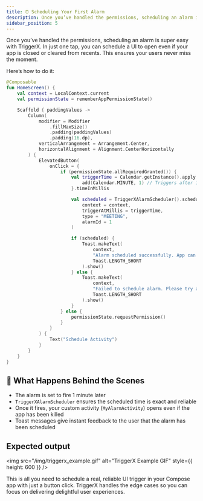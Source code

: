 ```yaml
---
title: ⏰ Scheduling Your First Alarm
description: Once you’ve handled the permissions, scheduling an alarm is super easy with TriggerX.
sidebar_position: 5
---
```


Once you’ve handled the permissions, scheduling an alarm is super easy with TriggerX. In just one
tap, you can schedule a UI to open even if your app is closed or cleared from recents. This ensures
your users never miss the moment.

Here’s how to do it:

```kotlin
@Composable
fun HomeScreen() {
    val context = LocalContext.current
    val permissionState = rememberAppPermissionState()

    Scaffold { paddingValues ->
        Column(
            modifier = Modifier
                .fillMaxSize()
                .padding(paddingValues)
                .padding(16.dp),
            verticalArrangement = Arrangement.Center,
            horizontalAlignment = Alignment.CenterHorizontally
        ) {
            ElevatedButton(
                onClick = {
                    if (permissionState.allRequiredGranted()) {
                        val triggerTime = Calendar.getInstance().apply {
                            add(Calendar.MINUTE, 1) // Triggers after 1 minute
                        }.timeInMillis

                        val scheduled = TriggerXAlarmScheduler().scheduleAlarm(
                            context = context,
                            triggerAtMillis = triggerTime,
                            type = "MEETING",
                            alarmId = 1
                        )

                        if (scheduled) {
                            Toast.makeText(
                                context,
                                "Alarm scheduled successfully. App can now be closed 🔔",
                                Toast.LENGTH_SHORT
                            ).show()
                        } else {
                            Toast.makeText(
                                context,
                                "Failed to schedule alarm. Please try again.",
                                Toast.LENGTH_SHORT
                            ).show()
                        }
                    } else {
                        permissionState.requestPermission()
                    }
                }
            ) {
                Text("Schedule Activity")
            }
        }
    }
}
```

## 🚀 What Happens Behind the Scenes

- The alarm is set to fire 1 minute later
- `TriggerXAlarmScheduler` ensures the scheduled time is exact and reliable
- Once it fires, your custom activity (`MyAlarmActivity`) opens even if the app has been killed
- Toast messages give instant feedback to the user that the alarm has been scheduled

## Expected output

<img src="/img/triggerx_example.gif" alt="TriggerX Example GIF" style={{ height: 600 }} />

This is all you need to schedule a real, reliable UI trigger in your Compose app with just a button
click. TriggerX handles the edge cases so you can focus on delivering delightful user experiences.

